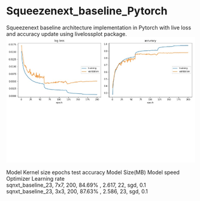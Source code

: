 # Squeezenext_baseline_Pytorch
Squeezenext baseline architecture implementation in Pytorch with live loss and accuracy update using livelossplot package.
![alt text](https://github.com/Jayan-K-Duggal/Squeezenext_baseline_Pytorch/blob/master/fig_plot_sqnxt_baseline.jpg)


Model               Kernel size  epochs  test accuracy  Model Size(MB)  Model speed Optimizer  Learning rate <br />
sqnxt_baseline_23,     7x7,       200, 	  84.69% ,	      2.617,	         22,	      sgd,     0.1 <br />
sqnxt_baseline_23,     3x3,	      200,	  87.63% ,	      2.586,           23,	      sgd,     0.1 <br />
